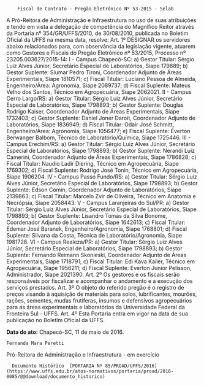         Fiscal de Contrato - Pregão Eletrônico Nº 53-2015 - Selab  

A Pró-Reitora de Administração e Infraestrutura no uso de suas atribuições e tendo em vista a delegação de competência do Magnífico Reitor através da Portaria nº 354/GR/UFFS/2010, de 30/08/2010, publicada no Boletim Oficial da UFFS na mesma data, resolve: Art. 1º DESIGNAR os servidores abaixo relacionados para, com observância da legislação vigente, atuarem como Gestores e Fiscais do Pregão Eletrônico nº 53/2015, Processo nº 23205.003627/2015-14: I - Campus Chapecó-SC: a) Gestor Titular: Sérgio Luiz Alves Júnior, Secretário Especial de Laboratórios, Siape 179889; b) Gestor Suplente: Siumar Pedro Tironi, Coordenador Adjunto de Áreas Experimentais, Siape 1810571; c) Fiscal Titular: Luciano Pessoa de Almeida, Engenheiro/Área: Agronomia, Siape 2089737; d) Fiscal Suplente: Mateus Velho dos Santos, Técnico em Agropecuária, Siape 2062021. II - Campus Cerro Largo/RS: a) Gestor Titular: Sérgio Luiz Alves Júnior, Secretário Especial de Laboratórios, Siape 1798893; b) Gestor Suplente: Douglas Rodrigo Kaiser, Coordenador Adjunto de Áreas Experimentais, Siape 1732403; c) Gestor Suplente: Daniel Joner Daroit, Coordenador Adjunto de Laboratórios, Siape 1836949; d) Fiscal Titular: Odair José Schmitt, Engenheiro/Área: Agronomia, Siape 1056477; e) Fiscal Suplente: Éverton Berwanger Balbom, Técnico de Laboratório/Química, Siape 1725446. III - Campus Erechim/RS: a) Gestor Titular: Sérgio Luiz Alves Júnior, Secretário Especial de Laboratórios, Siape 1798893; b) Gestor Suplente: Nerandi Luiz Camerini, Coordenador Adjunto de Áreas Experimentais, Siape 1786828; c) Fiscal Titular: Naudio Ladir Diering, Técnico em Agropecuária, Siape 1769302; d) Fiscal Suplente: Rodrigo José Tonin, Técnico em Agropecuária, Siape 1906204. IV - Campus Passo Fundo/RS: a) Gestor Titular: Sérgio Luiz Alves Júnior, Secretário Especial de Laboratórios, Siape 1798893; b) Gestor Suplente: Edson Comin, Coordenador Adjunto de Laboratórios, Siape 2139863; c) Fiscal Titular: Marcelo Zvir de Oliveira, Técnico em Anatomia e Necrópsia, Siape 2058443. V - Campus Laranjeiras do Sul/PR: a) Gestor Titular: Sérgio Luiz Alves Júnior, Secretário Especial de Laboratórios, Siape 1798893; b) Gestor Suplente: Lisandro Tomas da Silva Bonome, Coordenador Adjunto de Laboratórios, Siape 1642613; c) Fiscal Titular: Edemar José Baranek, Engenheiro/Agronomia, Siape 1768801; d) Fiscal Suplente: Silvana da Costa, Técnica de Laboratório/Agronomia, Siape 1981728. VI - Campus Realeza/PR: a) Gestor Titular: Sérgio Luiz Alves Júnior, Secretário Especial de Laboratórios, Siape 1798893; b) Gestor Suplente: Fernando Reimann Skonieski, Coordenador Adjunto de Áreas Experimentais, Siape 1718791; c) Fiscal Titular: Edi Kava Kailer, Técnico em Agropecuária, Siape 1956211; d) Fiscal Suplente: Everton Junior Pelisson, Administrador, Siape 2021390. Art. 2º Os gestores e os fiscais serão responsáveis por fiscalizar e acompanhar o andamento e a execução dos serviços prestados. Art. 3º O objeto do referido pregão é o registro de preços visando à aquisição de materiais para solos, lubrificantes, mourões, rações, sementes, mudas frutíferas, insumos e defensivos agropecuários para as áreas experimentais e laboratórios da Universidade Federal da Fronteira Sul - UFFS. Art. 4º Esta Portaria entra em vigor na data de sua publicação no Boletim Oficial da UFFS.

   **Data do ato:** Chapecó-SC, 11 de maio de 2016.   
 

    Fernanda Mara Peretti   
 Pró-Reitora de Administração e Infraestrutura - em exercício 

      Documento Histórico  [PORTARIA Nº 85/PROAD/UFFS/2016](https://www.uffs.edu.br/atos-normativos/portaria/proad/2016-0085/@@download/documento_historico)     
      